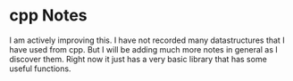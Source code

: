 # cpp Notes

I am actively improving this.  I have not recorded many datastructures that I have used from cpp. 
But I will be adding much more notes in general as I discover them.  Right now it just has a very basic library that has some useful functions. 